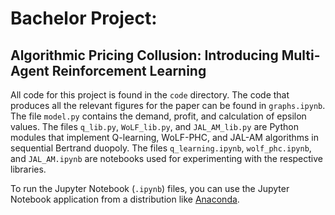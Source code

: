 # Bachelor Project:
## Algorithmic Pricing Collusion: Introducing Multi-Agent Reinforcement Learning

All code for this project is found in the `code` directory. The code that produces all the relevant figures for the paper can be found in `graphs.ipynb`. The file `model.py` contains the demand, profit, and calculation of epsilon values. The files `q_lib.py`, `WoLF_lib.py`, and `JAL_AM_lib.py` are Python modules that implement Q-learning, WoLF-PHC, and JAL-AM algorithms in sequential Bertrand duopoly. The files `q_learning.ipynb`, `wolf_phc.ipynb`, and `JAL_AM.ipynb` are notebooks used for experimenting with the respective libraries.

To run the Jupyter Notebook (`.ipynb`) files, you can use the Jupyter Notebook application from a distribution like [Anaconda](https://www.anaconda.com/).
